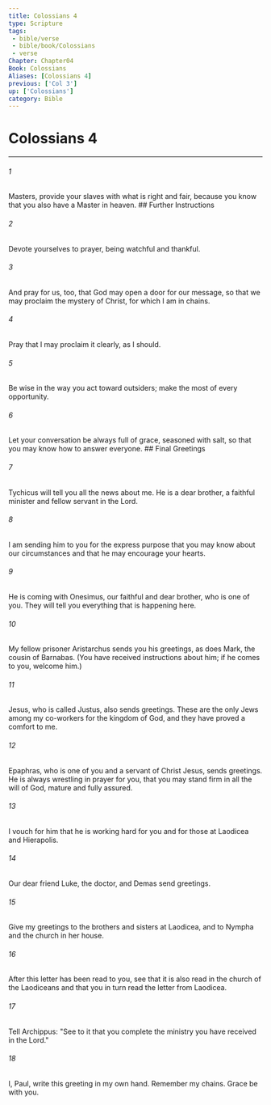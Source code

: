```yaml
---
title: Colossians 4
type: Scripture
tags:
 - bible/verse
 - bible/book/Colossians
 - verse
Chapter: Chapter04
Book: Colossians
Aliases: [Colossians 4]
previous: ['Col 3']
up: ['Colossians']
category: Bible
---
```

# Colossians 4

***


###### 1 
Masters, provide your slaves with what is right and fair, because you know that you also have a Master in heaven. ## Further Instructions 

###### 2 
Devote yourselves to prayer, being watchful and thankful. 

###### 3 
And pray for us, too, that God may open a door for our message, so that we may proclaim the mystery of Christ, for which I am in chains. 

###### 4 
Pray that I may proclaim it clearly, as I should. 

###### 5 
Be wise in the way you act toward outsiders; make the most of every opportunity. 

###### 6 
Let your conversation be always full of grace, seasoned with salt, so that you may know how to answer everyone. ## Final Greetings 

###### 7 
Tychicus will tell you all the news about me. He is a dear brother, a faithful minister and fellow servant in the Lord. 

###### 8 
I am sending him to you for the express purpose that you may know about our circumstances and that he may encourage your hearts. 

###### 9 
He is coming with Onesimus, our faithful and dear brother, who is one of you. They will tell you everything that is happening here. 

###### 10 
My fellow prisoner Aristarchus sends you his greetings, as does Mark, the cousin of Barnabas. (You have received instructions about him; if he comes to you, welcome him.) 

###### 11 
Jesus, who is called Justus, also sends greetings. These are the only Jews among my co-workers for the kingdom of God, and they have proved a comfort to me. 

###### 12 
Epaphras, who is one of you and a servant of Christ Jesus, sends greetings. He is always wrestling in prayer for you, that you may stand firm in all the will of God, mature and fully assured. 

###### 13 
I vouch for him that he is working hard for you and for those at Laodicea and Hierapolis. 

###### 14 
Our dear friend Luke, the doctor, and Demas send greetings. 

###### 15 
Give my greetings to the brothers and sisters at Laodicea, and to Nympha and the church in her house. 

###### 16 
After this letter has been read to you, see that it is also read in the church of the Laodiceans and that you in turn read the letter from Laodicea. 

###### 17 
Tell Archippus: "See to it that you complete the ministry you have received in the Lord." 

###### 18 
I, Paul, write this greeting in my own hand. Remember my chains. Grace be with you. 
